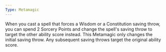 ```yaml
---
Type: Metamagic
---
```

When you cast a spell that forces a Wisdom or a Constitution saving throw, you can spend 2 Sorcery Points and change the spell's saving throw to target the other ability score instead.
This Metamagic only changes the initial saving throw. Any subsequent saving throws target the original ability score.
